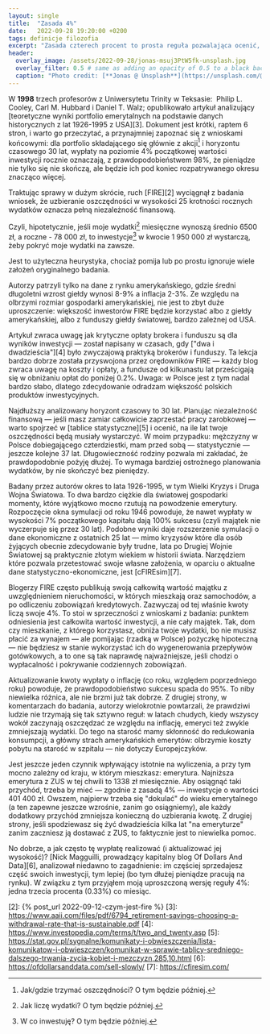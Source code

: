 ```yaml
---
layout: single
title:  "Zasada 4%"
date:   2022-09-28 19:20:00 +0200
tags: definicje filozofia
excerpt: "Zasada czterech procent to prosta reguła pozwalająca ocenić, ile pieniędzy potrzebujesz do niezależności finansowej."
header:
  overlay_image: /assets/2022-09-28/jonas-msuj3PtW5fk-unsplash.jpg
  overlay_filter: 0.5 # same as adding an opacity of 0.5 to a black background
  caption: "Photo credit: [**Jonas @ Unsplash**](https://unsplash.com/@jonason_b)"
---
```

W **1998** trzech profesorów z Uniwersytetu Trinity w Teksasie:  Philip L. Cooley, Carl M. Hubbard i Daniel T. Walz; opublikowało artykuł analizujący [teoretyczne wyniki portfolio emerytalnych na podstawie danych historycznych z lat 1926-1995 z USA][3]. Dokument jest krótki, raptem 6 stron, i warto go przeczytać, a przynajmniej zapoznać się z wnioskami końcowymi: dla portfolio składającego się głównie z akcji[^5] i horyzontu czasowego 30 lat, wypłaty na poziomie 4% początkowej wartości inwestycji rocznie oznaczają, z prawdopodobieństwem 98%, że pieniądze nie tylko się nie skończą, ale będzie ich pod koniec rozpatrywanego okresu znacząco więcej.

Traktując sprawy w dużym skrócie, ruch [FIRE][2] wyciągnął z badania wniosek, że uzbieranie oszczędności w wysokości 25 krotności rocznych wydatków oznacza pełną niezależność finansową.

Czyli, hipotetycznie, jeśli moje wydatki[^3] miesięczne wynoszą średnio 6500 zł, a roczne - 78 000 zł, to inwestycje[^8] w kwocie 1&nbsp;950&nbsp;000&nbsp;zł wystarczą, żeby pokryć moje wydatki na zawsze.

Jest to użyteczna heurystyka, chociaż pomija lub po prostu ignoruje wiele założeń oryginalnego badania.

Autorzy patrzyli tylko na dane z rynku amerykańskiego, gdzie średni długoletni wzrost giełdy wynosi 8-9% a inflacja 2-3%. Ze względu na olbrzymi rozmiar gospodarki amerykańskiej, nie jest to zbyt duże uproszczenie: większość inwestorów FIRE będzie korzystać albo z giełdy amerykańskiej, albo z funduszy giełdy światowej, bardzo zależnej od USA.

Artykuł zwraca uwagę jak krytyczne opłaty brokera i funduszu są dla wyników inwestycji — został napisany w czasach, gdy ["dwa i dwadzieścia"][4] było zwyczajową praktyką brokerów i funduszy. Ta lekcja bardzo dobrze została przyswojona przez orędowników FIRE — każdy blog zwraca uwagę na koszty i opłaty, a fundusze od kilkunastu lat prześcigają się w obniżaniu opłat do poniżej 0.2%. Uwaga: w Polsce jest z tym nadal bardzo słabo, dlatego zdecydowanie odradzam większość polskich produktów inwestycyjnych.

Najdłuższy analizowany horyzont czasowy to 30 lat. Planując niezależność finansową — jeśli masz zamiar całkowicie zaprzestać pracy zarobkowej — warto spojrzeć w [tablice statystyczne][5] i ocenić, na ile lat twoje oszczędności będą musiały wystarczyć. W moim przypadku: mężczyzny w Polsce dobiegającego czterdziestki, mam przed sobą — statystycznie — jeszcze kolejne 37 lat. Długowieczność rodziny pozwala mi zakładać, że prawdopodobnie pożyję dłużej. To wymaga bardziej ostrożnego planowania wydatków, by nie skończyć bez pieniędzy.

Badany przez autorów okres to lata 1926-1995, w tym Wielki Kryzys i Druga Wojna Światowa. To dwa bardzo ciężkie dla światowej gospodarki momenty, które wyjątkowo mocno rzutują na powodzenie emerytury.  Rozpoczęcie okna symulacji od roku 1946 powoduje, że nawet wypłaty w wysokości 7% początkowego kapitału dają 100% sukcesu (czyli majątek nie wyczerpuje się przez 30 lat). Podobne wyniki daje rozszerzenie symulacji o dane ekonomiczne z ostatnich 25 lat — mimo kryzysów które dla osób żyjących obecnie zdecydowanie były trudne, lata po Drugiej Wojnie Światowej są praktycznie złotym wiekiem w historii świata. Narzędziem które pozwala przetestować swoje własne założenia, w oparciu o aktualne dane statystyczno-ekonomiczne, jest [cFIREsim][7].

Blogerzy FIRE często publikują swoją całkowitą wartość majątku z uwzględnieniem nieruchomości, w których mieszkają oraz samochodów, a po odliczeniu zobowiązań kredytowych. Zazwyczaj od tej właśnie kwoty liczą swoje 4%. To stoi w sprzeczności z wnioskami z badania: punktem odniesienia jest całkowita wartość inwestycji, a nie cały majątek. Tak, dom czy mieszkanie, z którego korzystasz, obniża twoje wydatki, bo nie musisz płacić za wynajem — ale pomijając (rzadką w Polsce) pożyczkę hipoteczną — nie będziesz w stanie wykorzystać ich do wygenerowania przepływów gotówkowych, a to one są tak naprawdę najważniejsze, jeśli chodzi o wypłacalność i pokrywanie codziennych zobowiązań.

Aktualizowanie kwoty wypłaty o inflację (co roku, względem poprzedniego roku) powoduje, że prawdopodobieństwo sukcesu spada do 95%. To niby niewielka różnica, ale nie brzmi już tak dobrze. Z drugiej strony, w komentarzach do badania, autorzy wielokrotnie powtarzali, że prawdziwi ludzie nie trzymają się tak sztywno reguł: w latach chudych, kiedy wszyscy wokół zaczynają oszczędzać ze względu na inflację, emeryci też zwykle zmniejszają wydatki. Do tego na starość mamy skłonność do redukowania konsumpcji, a główny strach amerykańskich emerytów: olbrzymie koszty pobytu na starość w szpitalu — nie dotyczy Europejczyków.

Jest jeszcze jeden czynnik wpływający istotnie na wyliczenia, a przy tym mocno zależny od kraju, w którym mieszkasz: emerytura. Najniższa emerytura z ZUS w tej chwili to 1338 zł miesięcznie. Aby osiągnąć taki przychód, trzeba by mieć — zgodnie z zasadą 4% — inwestycje o wartości 401 400 zł. Owszem, najpierw trzeba się "dokulać" do wieku emerytalnego (a ten zapewne jeszcze wzrośnie, zanim go osiągniemy), ale każdy dodatkowy przychód zmniejsza konieczną do uzbierania kwotę. Z drugiej strony, jeśli spodziewasz się żyć dwadzieścia kilka lat "na emeryturze" zanim zaczniesz ją dostawać z ZUS, to faktycznie jest to niewielka pomoc.

No dobrze, a jak często tę wypłatę realizować (i aktualizować jej wysokość)? [Nick Magguilli, prowadzący kapitalny blog Of Dollars And Data][6], analizował niedawno to zagadnienie: im częściej sprzedajesz część swoich inwestycji, tym lepiej (bo tym dłużej pieniądze pracują na rynku). W związku z tym przyjąłem moją uproszczoną wersję reguły 4%: jedna trzecia procenta (0.33%) co miesiąc.

[^3]: Jak liczę wydatki? O tym będzie później.
[^5]: Jak/gdzie trzymać oszczędności? O tym będzie później.
[^8]: W co inwestuję? O tym będzie później.

[2]: {% post_url 2022-09-12-czym-jest-fire %}
[3]: https://www.aaii.com/files/pdf/6794_retirement-savings-choosing-a-withdrawal-rate-that-is-sustainable.pdf
[4]: https://www.investopedia.com/terms/t/two_and_twenty.asp
[5]: https://stat.gov.pl/sygnalne/komunikaty-i-obwieszczenia/lista-komunikatow-i-obwieszczen/komunikat-w-sprawie-tablicy-sredniego-dalszego-trwania-zycia-kobiet-i-mezczyzn,285,10.html
[6]: https://ofdollarsanddata.com/sell-slowly/
[7]: https://cfiresim.com/
